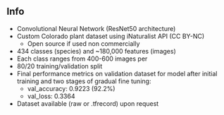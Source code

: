 ## Info

- Convolutional Neural Network (ResNet50 architecture)
- Custom Colorado plant dataset using iNaturalist API (CC BY-NC)
  - Open source if used non commercially
-  434 classes (species) and ~180,000 features (images)
  - Each class ranges from 400-600 images per
- 80/20 training/validation split
- Final performance metrics on validation dataset for model after initial training and two stages of gradual fine tuning:
  - val_accuracy: 0.9223 (92.2%)
  - val_loss: 0.3364
- Dataset available (raw or .tfrecord) upon request
